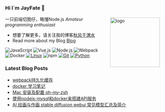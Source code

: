### Hi I`m JayFate 👋

<img src="https://github-readme-stats.vercel.app/api?username=JayFate&show_icons=true" alt="logo" height="160" align="right" style="margin: 5px; margin-bottom: 20px;" />

一只前端切图仔，略懂Node.js *Amateur programming enthusiast*

- 想要了解更多，请关注我的博客[秋风于渭水](https://www.JayFate.net)
- Read more about my Blog [Blog](https://www.JayFate.net)


![JavaScript](https://img.shields.io/badge/JavaScript-F7DF1E?style=flat-square&logo=JavaScript&logoColor=ffffff)
![Vue.js](https://img.shields.io/badge/-Vue.js-4FC08D?style=flat-square&logo=Vue.js&logoColor=ffffff)
![Node.js](https://img.shields.io/badge/-Node.js-68A063?style=flat-square&logo=Node.js&logoColor=ffffff)
![Webpack](https://img.shields.io/badge/-Webpack-8DD6F9?style=flat-square&logo=webpack&logoColor=ffffff)
![Docker](https://img.shields.io/badge/Docker-2496ED?style=flat-square&logo=docker&logoColor=ffffff)
[![Linux](https://img.shields.io/badge/-Linux-333333?style=flat-square&logo=linux&logoColor=white)](https://www.linuxfoundation.org/)
![npm](https://img.shields.io/badge/-NPM-CB3837?style=flat-square&logo=npm&logoColor=white)
[![Git](https://img.shields.io/badge/-Git-f05032?style=flat-square&logo=git&logoColor=white)](https://git-scm.com/)
[![Python](https://img.shields.io/badge/-Python-3776AB?style=flat-square&logo=python&logoColor=ffffff)](https://www.python.org/)


### Latest Blog Posts
 
<!-- BLOG-POST-LIST:START -->
- [webpack持久化缓存](https://github.com/JayFate/JayFate/issues/1)
- [docker 学习笔记](https://github.com/JayFate/JayFate/issues/2)
- [Mac 安装及配置 oh-my-zsh](https://github.com/JayFate/JayFate/issues/4)
- [使用nodejs-mysql和docker来搭建API服务](https://github.com/JayFate/JayFate/issues/5)
- [AI 绘画与作画  stable diffusion webui 常见模型汇总及简介](https://www.JayFate.net/tutorial/583?pk_campaign=feed&pk_kwd=ai-%25e7%25bb%2598%25e7%2594%25bb%25e4%25b8%258e%25e4%25bd%259c%25e7%2594%25bb-stable-diffusion-webui-%25e5%25b8%25b8%25e8%25a7%2581%25e6%25a8%25a1%25e5%259e%258b%25e6%25b1%2587%25e6%2580%25bb%25e5%258f%258a%25e7%25ae%2580%25e4%25bb%258b)
<!-- BLOG-POST-LIST:END -->
